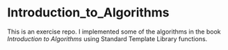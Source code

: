 # Introduction_to_Algorithms

This is an exercise repo. I implemented some of the algorithms in the book *Introduction to Algorithms* using Standard Template Library functions. 
